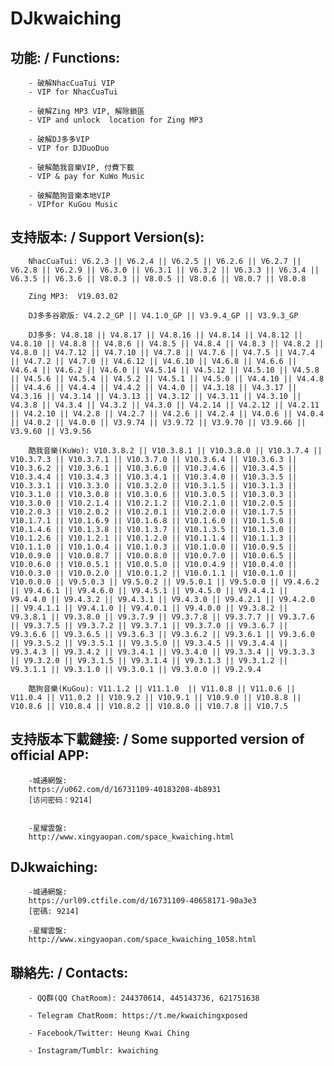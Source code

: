 # DJkwaiching

## 功能: / Functions:

        - 破解NhacCuaTui VIP
        - VIP for NhacCuaTui

        - 破解Zing MP3 VIP, 解除鎖區
        - VIP and unlock  location for Zing MP3

        - 破解DJ多多VIP
        - VIP for DJDuoDuo

        - 破解酷我音樂VIP, 付費下載
        - VIP & pay for KuWo Music

        - 破解酷狗音樂本地VIP
        - VIPfor KuGou Music

## 支持版本: / Support Version(s):

        NhacCuaTui: V6.2.3 || V6.2.4 || V6.2.5 || V6.2.6 || V6.2.7 || V6.2.8 || V6.2.9 || V6.3.0 || V6.3.1 || V6.3.2 || V6.3.3 || V6.3.4 || V6.3.5 || V6.3.6 || V8.0.3 || V8.0.5 || V8.0.6 || V8.0.7 || V8.0.8

        Zing MP3:  V19.03.02

        DJ多多谷歌版: V4.2.2_GP || V4.1.0_GP || V3.9.4_GP || V3.9.3_GP

        DJ多多: V4.8.18 || V4.8.17 || V4.8.16 || V4.8.14 || V4.8.12 || V4.8.10 || V4.8.8 || V4.8.6 || V4.8.5 || V4.8.4 || V4.8.3 || V4.8.2 || V4.8.0 || V4.7.12 || V4.7.10 || V4.7.8 || V4.7.6 || V4.7.5 || V4.7.4 || V4.7.2 || V4.7.0 || V4.6.12 || V4.6.10 || V4.6.8 || V4.6.6 || V4.6.4 || V4.6.2 || V4.6.0 || V4.5.14 || V4.5.12 || V4.5.10 || V4.5.8 || V4.5.6 || V4.5.4 || V4.5.2 || V4.5.1 || V4.5.0 || V4.4.10 || V4.4.8 || V4.4.6 || V4.4.4 || V4.4.2 || V4.4.0 || V4.3.18 || V4.3.17 || V4.3.16 || V4.3.14 || V4.3.13 || V4.3.12 || V4.3.11 || V4.3.10 || V4.3.8 || V4.3.4 || V4.3.2 || V4.3.0 || V4.2.14 || V4.2.12 || V4.2.11 || V4.2.10 || V4.2.8 || V4.2.7 || V4.2.6 || V4.2.4 || V4.0.6 || V4.0.4 || V4.0.2 || V4.0.0 || V3.9.74 || V3.9.72 || V3.9.70 || V3.9.66 || V3.9.60 || V3.9.56

        酷我音樂(KuWo): V10.3.8.2 || V10.3.8.1 || V10.3.8.0 || V10.3.7.4 || V10.3.7.3 || V10.3.7.1 || V10.3.7.0 || V10.3.6.4 || V10.3.6.3 || V10.3.6.2 || V10.3.6.1 || V10.3.6.0 || V10.3.4.6 || V10.3.4.5 || V10.3.4.4 || V10.3.4.3 || V10.3.4.1 || V10.3.4.0 || V10.3.3.5 || V10.3.3.1 || V10.3.3.0 || V10.3.2.0 || V10.3.1.5 || V10.3.1.3 || V10.3.1.0 || V10.3.0.8 || V10.3.0.6 || V10.3.0.5 || V10.3.0.3 || V10.3.0.0 || V10.2.1.4 || V10.2.1.2 || V10.2.1.0 || V10.2.0.5 || V10.2.0.3 || V10.2.0.2 || V10.2.0.1 || V10.2.0.0 || V10.1.7.5 || V10.1.7.1 || V10.1.6.9 || V10.1.6.8 || V10.1.6.0 || V10.1.5.0 || V10.1.4.6 || V10.1.3.8 || V10.1.3.7 || V10.1.3.5 || V10.1.3.0 || V10.1.2.6 || V10.1.2.1 || V10.1.2.0 || V10.1.1.4 || V10.1.1.3 || V10.1.1.0 || V10.1.0.4 || V10.1.0.3 || V10.1.0.0 || V10.0.9.5 || V10.0.9.0 || V10.0.8.7 || V10.0.8.0 || V10.0.7.0 || V10.0.6.5 || V10.0.6.0 || V10.0.5.1 || V10.0.5.0 || V10.0.4.9 || V10.0.4.0 || V10.0.3.0 || V10.0.2.0 || V10.0.1.2 || V10.0.1.1 || V10.0.1.0 || V10.0.0.0 || V9.5.0.3 || V9.5.0.2 || V9.5.0.1 || V9.5.0.0 || V9.4.6.2 || V9.4.6.1 || V9.4.6.0 || V9.4.5.1 || V9.4.5.0 || V9.4.4.1 || V9.4.4.0 || V9.4.3.2 || V9.4.3.1 || V9.4.3.0 || V9.4.2.1 || V9.4.2.0 || V9.4.1.1 || V9.4.1.0 || V9.4.0.1 || V9.4.0.0 || V9.3.8.2 || V9.3.8.1 || V9.3.8.0 || V9.3.7.9 || V9.3.7.8 || V9.3.7.7 || V9.3.7.6 || V9.3.7.5 || V9.3.7.2 || V9.3.7.1 || V9.3.7.0 || V9.3.6.7 || V9.3.6.6 || V9.3.6.5 || V9.3.6.3 || V9.3.6.2 || V9.3.6.1 || V9.3.6.0 || V9.3.5.2 || V9.3.5.1 || V9.3.5.0 || V9.3.4.5 || V9.3.4.4 || V9.3.4.3 || V9.3.4.2 || V9.3.4.1 || V9.3.4.0 || V9.3.3.4 || V9.3.3.3 || V9.3.2.0 || V9.3.1.5 || V9.3.1.4 || V9.3.1.3 || V9.3.1.2 || V9.3.1.1 || V9.3.1.0 || V9.3.0.1 || V9.3.0.0 || V9.2.9.4

        酷狗音樂(KuGou): V11.1.2 || V11.1.0  || V11.0.8 || V11.0.6 || V11.0.4 || V11.0.2 || V10.9.2 || V10.9.1 || V10.9.0 || V10.8.8 || V10.8.6 || V10.8.4 || V10.8.2 || V10.8.0 || V10.7.8 || V10.7.5

## 支持版本下載鏈接: / Some supported version of official APP:

        -城通網盤:
        https://u062.com/d/16731109-40183208-4b8931
        [访问密码：9214]


        -星耀雲盤:
        http://www.xingyaopan.com/space_kwaiching.html

## DJkwaiching:

        -城通網盤:
        https://url09.ctfile.com/d/16731109-40658171-90a3e3
        [密碼: 9214]

        -星耀雲盤:
        http://www.xingyaopan.com/space_kwaiching_1058.html

## 聯絡先: / Contacts:

        - QQ群(QQ ChatRoom): 244370614, 445143736, 621751638

        - Telegram ChatRoom: https://t.me/kwaichingxposed

        - Facebook/Twitter: Heung Kwai Ching

        - Instagram/Tumblr: kwaiching


